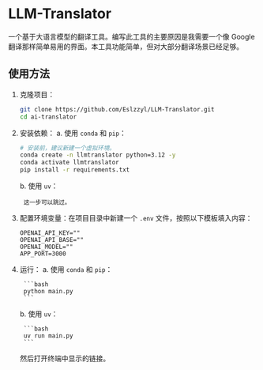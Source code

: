 # LLM-Translator

一个基于大语言模型的翻译工具。编写此工具的主要原因是我需要一个像 Google 翻译那样简单易用的界面。本工具功能简单，但对大部分翻译场景已经足够。

## 使用方法

1. 克隆项目：
    ```bash
    git clone https://github.com/Eslzzyl/LLM-Translator.git
    cd ai-translator
    ```

2. 安装依赖：
    a. 使用 `conda` 和 `pip`：
    ```bash
    # 安装前，建议新建一个虚拟环境。
    conda create -n llmtranslator python=3.12 -y
    conda activate llmtranslator
    pip install -r requirements.txt
    ```

    b. 使用 `uv`：

        这一步可以跳过。

3. 配置环境变量：在项目目录中新建一个 `.env` 文件，按照以下模板填入内容：
    ```
    OPENAI_API_KEY=""
    OPENAI_API_BASE=""
    OPENAI_MODEL=""
    APP_PORT=3000
    ```

4. 运行：
    a. 使用 `conda` 和 `pip`：

        ```bash
        python main.py
        ```

    b. 使用 `uv`：

        ```bash
        uv run main.py
        ```

    然后打开终端中显示的链接。
